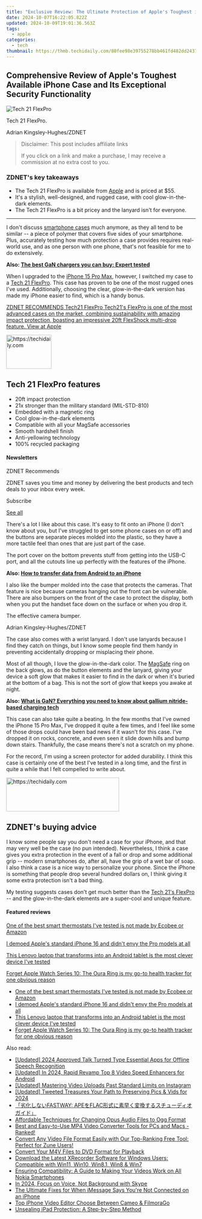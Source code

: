 ```yaml
---
title: "Exclusive Review: The Ultimate Protection of Apple's Toughest iPhone Case & Its Innovative Safety Edge"
date: 2024-10-07T16:22:05.822Z
updated: 2024-10-09T19:01:36.563Z
tags:
  - apple
categories:
  - tech
thumbnail: https://thmb.techidaily.com/80fee98e39755278bb461fd482dd243762bcc8eb6156836ba9860fa44be8739e.jpg
---
```


## Comprehensive Review of Apple's Toughest Available iPhone Case and Its Exceptional Security Functionality

![Tech 21 FlexPro](https://www.zdnet.com/a/img/resize/c2f189504a7283dda77538a6b6903c38a044126b/2024/05/01/8a47301d-614e-4b00-b26b-2e170d3e0a1c/ff2378c2-7598-4f8b-ac82-e71d39efe8b4.jpg?auto=webp&width=1280)

Tech 21 FlexPro.

Adrian Kingsley-Hughes/ZDNET

>  Disclaimer: This post includes affiliate links
>
>  If you click on a link and make a purchase, I may receive a commission at no extra cost to you.
>

### ZDNET's key takeaways

* The Tech 21 FlexPro is available from [Apple](https://apple.sjv.io/c/159047/435031/7613?&sharedid=zdnet&partnerpropertyid=1980086&u=https%3A%2F%2Fwww.apple.com%2Fshop%2Fproduct%2FHRDB2ZM%2FA%2Ftech21-flexpro-for-iphone-15-plus-magsafe-compatible&subId1=zd-%5F%5FCOM%5FCLICK%5FID%5F%5F-dtp) and is priced at $55.
* It's a stylish, well-designed, and rugged case, with cool glow-in-the-dark elements.
* The Tech 21 FlexPro is a bit pricey and the lanyard isn't for everyone.

---

I don't discuss [smartphone cases](https://www.zdnet.com/article/ive-tested-hundreds-of-phone-cases-heres-why-the-everyday-case-is-my-favorite/) much anymore, as they all tend to be similar -- a piece of polymer that covers five sides of your smartphone. Plus, accurately testing how much protection a case provides requires real-world use, and as one person with one phone, that's not feasible for me to do extensively.

**Also: [The best GaN chargers you can buy: Expert tested](https://www.zdnet.com/article/best-gan-charger/)**

When I upgraded to the [iPhone 15 Pro Max](https://www.zdnet.com/article/iphone-15-pro-max-50-photos-that-show-what-the-new-camera-system-can-do/), however, I switched my case to a [Tech 21 FlexPro](https://apple.sjv.io/c/159047/435031/7613?&sharedid=zdnet&partnerpropertyid=1980086&u=https%3A%2F%2Fwww.apple.com%2Fshop%2Fproduct%2FHRDC2ZM%2FA%2Ftech21-flexpro-for-iphone-15-pro-magsafe-compatible%3F&subId1=zd-%5F%5FCOM%5FCLICK%5FID%5F%5F-dtp). This case has proven to be one of the most rugged ones I've used. Additionally, choosing the clear, glow-in-the-dark version has made my iPhone easier to find, which is a handy bonus.

[ZDNET RECOMMENDS Tech21 FlexPro Tech21's FlexPro is one of the most advanced cases on the market, combining sustainability with amazing impact protection, boasting an impressive 20ft FlexShock multi-drop feature. View at Apple](https://apple.sjv.io/c/159047/435031/7613?&sharedid=zdnet&partnerpropertyid=1980086&u=https%3A%2F%2Fwww.apple.com%2Fshop%2Fproduct%2FHRDB2ZM%2FA%2Ftech21-flexpro-for-iphone-15-plus-magsafe-compatible&subId1=zd-%5F%5FCOM%5FCLICK%5FID%5F%5F-dtp)

<!-- affiliate ads begin -->
<a href="https://bluettiit.sjv.io/c/5597632/2148127/17093" target="_top" id="2148127">
  <img src="//a.impactradius-go.com/display-ad/17093-2148127" border="0" alt="https://techidaily.com" width="120" height="90"/>
</a>
<img height="0" width="0" src="https://bluettiit.sjv.io/i/5597632/2148127/17093" style="position:absolute;visibility:hidden;" border="0" />
<!-- affiliate ads end -->

## Tech 21 FlexPro features

* 20ft impact protection
* 21x stronger than the military standard (MIL-STD-810)
* Embedded with a magnetic ring
* Cool glow-in-the-dark elements
* Compatible with all your MagSafe accessories
* Smooth hardshell finish
* Anti-yellowing technology
* 100% recycled packaging

#### Newsletters

ZDNET Recommends

ZDNET saves you time and money by delivering the best products and tech deals to your inbox every week.

 Subscribe

[See all](https://www.zdnet.com/newsletters/)

There's a lot I like about this case. It's easy to fit onto an iPhone (I don't know about you, but I've struggled to get some phone cases on or off) and the buttons are separate pieces molded into the plastic, so they have a more tactile feel than ones that are just part of the case.

The port cover on the bottom prevents stuff from getting into the USB-C port, and all the cutouts line up perfectly with the features of the iPhone.

**Also: [How to transfer data from Android to an iPhone](https://www.zdnet.com/article/how-to-transfer-data-from-android-to-an-iphone/)**

I also like the bumper molded into the case that protects the cameras. That feature is nice because cameras hanging out the front can be vulnerable. There are also bumpers on the front of the case to protect the display, both when you put the handset face down on the surface or when you drop it.

The effective camera bumper.

Adrian Kingsley-Hughes/ZDNET

The case also comes with a wrist lanyard. I don't use lanyards because I find they catch on things, but I know some people find them handy in preventing accidentally dropping or misplacing their phone. 

Most of all though, I love the glow-in-the-dark color. The [MagSafe](https://www.zdnet.com/article/best-magsafe-accessory/) ring on the back glows, as do the button elements and the lanyard, giving your device a soft glow that makes it easier to find in the dark or when it's buried at the bottom of a bag. This is not the sort of glow that keeps you awake at night.

**Also:** [**What is GaN? Everything you need to know about gallium nitride-based charging tech**](https://www.zdnet.com/article/what-is-gan-everything-you-need-to-know-about-gallium-nitride-charging-tech/)

This case can also take quite a beating. In the few months that I've owned the iPhone 15 Pro Max, I've dropped it quite a few times, and I feel like some of those drops could have been bad news if it wasn't for this case. I've dropped it on rocks, concrete, and even seen it slide down hills and bump down stairs. Thankfully, the case means there's not a scratch on my phone.

For the record, I'm using a screen protector for added durability. I think this case is certainly one of the best I've tested in a long time, and the first in quite a while that I felt compelled to write about.

<!-- affiliate ads begin -->
<a href="https://aligracehair.sjv.io/c/5597632/1997657/19272" target="_top" id="1997657">
  <img src="//a.impactradius-go.com/display-ad/19272-1997657" border="0" alt="https://techidaily.com" width="300" height="90"/>
</a>
<img height="0" width="0" src="https://aligracehair.sjv.io/i/5597632/1997657/19272" style="position:absolute;visibility:hidden;" border="0" />
<!-- affiliate ads end -->

## ZDNET's buying advice

I know some people say you don't need a case for your iPhone, and that may very well be the case (no pun intended). Nevertheless, I think a case gives you extra protection in the event of a fall or drop and some additional grip -- modern smartphones do, after all, have the grip of a wet bar of soap. I also think a case is a nice way to personalize your phone. Since the iPhone is something that people drop several hundred dollars on, I think giving it some extra protection isn't a bad thing.

My testing suggests cases don't get much better than the [Tech 21's FlexPro](https://apple.sjv.io/c/159047/435031/7613?&sharedid=zdnet&partnerpropertyid=1980086&u=https%3A%2F%2Fwww.apple.com%2Fshop%2Fproduct%2FHRDB2ZM%2FA%2Ftech21-flexpro-for-iphone-15-plus-magsafe-compatible&subId1=zd-%5F%5FCOM%5FCLICK%5FID%5F%5F-dtp) \-- and the glow-in-the-dark elements are a super-cool and unique feature.

#### Featured reviews

[One of the best smart thermostats I've tested is not made by Ecobee or Amazon](https://www.zdnet.com/article/one-of-the-best-smart-thermostats-ive-tested-is-not-made-by-ecobee-or-amazon/ "One of the best smart thermostats I've tested is not made by Ecobee or Amazon")

[I demoed Apple's standard iPhone 16 and didn't envy the Pro models at all](https://www.zdnet.com/article/why-im-recommending-the-standard-iphone-16-over-the-pro-this-year-and-im-not-alone/ "I demoed Apple's standard iPhone 16 and didn't envy the Pro models at all")

[This Lenovo laptop that transforms into an Android tablet is the most clever device I've tested](https://www.zdnet.com/article/i-tested-lenovos-windows-laptop-that-doubles-as-an-android-tablet-and-it-has-so-much-potential/ "This Lenovo laptop that transforms into an Android tablet is the most clever device I've tested")

[Forget Apple Watch Series 10: The Oura Ring is my go-to health tracker for one obvious reason](https://www.zdnet.com/article/forget-apple-watch-series-10-the-oura-ring-is-my-go-to-health-tracker-for-one-obvious-reason/ "Forget Apple Watch Series 10: The Oura Ring is my go-to health tracker for one obvious reason")

* [One of the best smart thermostats I've tested is not made by Ecobee or Amazon](https://www.zdnet.com/article/one-of-the-best-smart-thermostats-ive-tested-is-not-made-by-ecobee-or-amazon/ "One of the best smart thermostats I've tested is not made by Ecobee or Amazon")
* [I demoed Apple's standard iPhone 16 and didn't envy the Pro models at all](https://www.zdnet.com/article/why-im-recommending-the-standard-iphone-16-over-the-pro-this-year-and-im-not-alone/ "I demoed Apple's standard iPhone 16 and didn't envy the Pro models at all")
* [This Lenovo laptop that transforms into an Android tablet is the most clever device I've tested](https://www.zdnet.com/article/i-tested-lenovos-windows-laptop-that-doubles-as-an-android-tablet-and-it-has-so-much-potential/ "This Lenovo laptop that transforms into an Android tablet is the most clever device I've tested")
* [Forget Apple Watch Series 10: The Oura Ring is my go-to health tracker for one obvious reason](https://www.zdnet.com/article/forget-apple-watch-series-10-the-oura-ring-is-my-go-to-health-tracker-for-one-obvious-reason/ "Forget Apple Watch Series 10: The Oura Ring is my go-to health tracker for one obvious reason")

<ins class="adsbygoogle"
     style="display:block"
     data-ad-format="autorelaxed"
     data-ad-client="ca-pub-7571918770474297"
     data-ad-slot="1223367746"></ins>

<ins class="adsbygoogle"
     style="display:block"
     data-ad-client="ca-pub-7571918770474297"
     data-ad-slot="8358498916"
     data-ad-format="auto"
     data-full-width-responsive="true"></ins>

<span class="atpl-alsoreadstyle">Also read:</span>
<div><ul>
<li><a href="https://fox-friendly.techidaily.com/updated-2024-approved-talk-turned-type-essential-apps-for-offline-speech-recognition/"><u>[Updated] 2024 Approved Talk Turned Type Essential Apps for Offline Speech Recognition</u></a></li>
<li><a href="https://fox-glue.techidaily.com/updated-in-2024-rapid-revamp-top-8-video-speed-enhancers-for-android/"><u>[Updated] In 2024, Rapid Revamp Top 8 Video Speed Enhancers for Android</u></a></li>
<li><a href="https://instagram-clips.techidaily.com/updated-mastering-video-uploads-past-standard-limits-on-instagram/"><u>[Updated] Mastering Video Uploads Past Standard Limits on Instagram</u></a></li>
<li><a href="https://twitter-videos.techidaily.com/updated-tweeted-treasures-your-path-to-preserving-pics-and-vids-for-2024/"><u>[Updated] Tweeted Treasures Your Path to Preserving Pics & Vids for 2024</u></a></li>
<li><a href="https://tech-haven.techidaily.com/fastway-apeflac/"><u>「劣化しないFASTWAY: APEをFLAC形式に素早く変換するスチューディオガイド」</u></a></li>
<li><a href="https://tech-haven.techidaily.com/affordable-techniques-for-changing-opus-audio-files-to-ogg-format/"><u>Affordable Techniques for Changing Opus Audio Files to Ogg Format</u></a></li>
<li><a href="https://tech-haven.techidaily.com/best-and-easy-to-use-mp4-video-converter-tools-for-pcs-and-macs-ranked/"><u>Best and Easy-to-Use MP4 Video Converter Tools for PCs and Macs - Ranked!</u></a></li>
<li><a href="https://tech-haven.techidaily.com/convert-any-video-file-format-easily-with-our-top-ranking-free-tool-perfect-for-zune-users/"><u>Convert Any Video File Format Easily with Our Top-Ranking Free Tool: Perfect for Zune Users!</u></a></li>
<li><a href="https://tech-haven.techidaily.com/convert-your-m4v-files-to-dvd-format-for-playback/"><u>Convert Your M4V Files to DVD Format for Playback</u></a></li>
<li><a href="https://tech-haven.techidaily.com/download-the-latest-xrecorder-software-for-windows-users-compatible-with-win11-win10-win81-win8-and-win7/"><u>Download the Latest XRecorder Software for Windows Users: Compatible with Win11, Win10, Win8.1, Win8 & Win7</u></a></li>
<li><a href="https://tech-haven.techidaily.com/ensuring-compatibility-a-guide-to-making-your-videos-work-on-all-nokia-smartphones/"><u>Ensuring Compatibility: A Guide to Making Your Videos Work on All Nokia Smartphones</u></a></li>
<li><a href="https://video-screen-grab.techidaily.com/in-2024-focus-on-voice-not-background-with-skype/"><u>In 2024, Focus on Voice, Not Background with Skype</u></a></li>
<li><a href="https://fox-that.techidaily.com/the-ultimate-fixes-for-when-imessage-says-youre-not-connected-on-an-iphone/"><u>The Ultimate Fixes for When iMessage Says You're Not Connected on an iPhone</u></a></li>
<li><a href="https://vimeo-videos.techidaily.com/top-iphone-video-editor-choose-between-cameo-and-filmorago/"><u>Top iPhone Video Editor Choose Between Cameo & FilmoraGo</u></a></li>
<li><a href="https://techtrends.techidaily.com/unsealing-ipad-protection-a-step-by-step-method/"><u>Unsealing iPad Protection: A Step-by-Step Method</u></a></li>
</ul></div>

